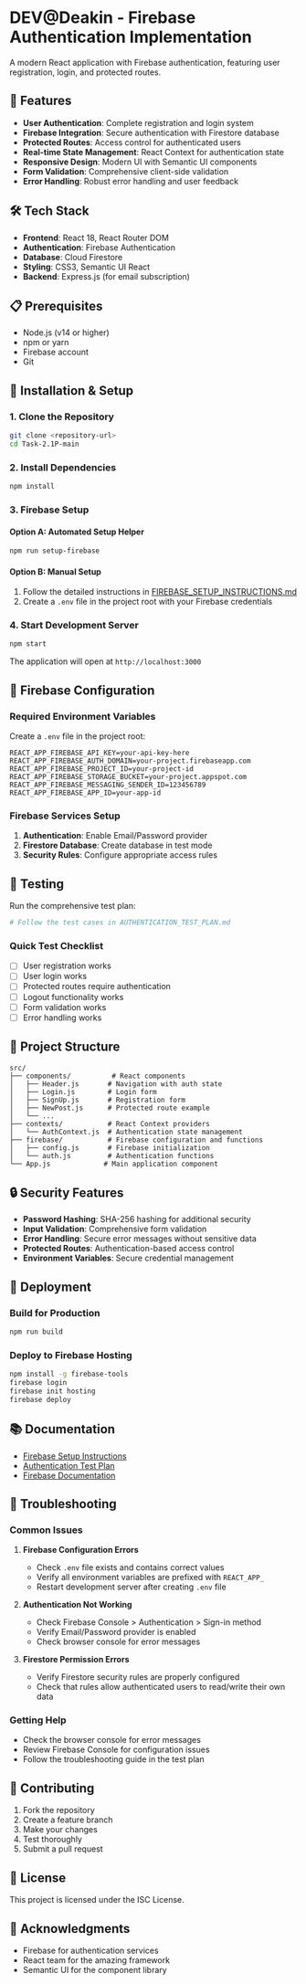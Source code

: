 # DEV@Deakin - Firebase Authentication Implementation

A modern React application with Firebase authentication, featuring user registration, login, and protected routes.

## 🚀 Features

- **User Authentication**: Complete registration and login system
- **Firebase Integration**: Secure authentication with Firestore database
- **Protected Routes**: Access control for authenticated users
- **Real-time State Management**: React Context for authentication state
- **Responsive Design**: Modern UI with Semantic UI components
- **Form Validation**: Comprehensive client-side validation
- **Error Handling**: Robust error handling and user feedback

## 🛠️ Tech Stack

- **Frontend**: React 18, React Router DOM
- **Authentication**: Firebase Authentication
- **Database**: Cloud Firestore
- **Styling**: CSS3, Semantic UI React
- **Backend**: Express.js (for email subscription)

## 📋 Prerequisites

- Node.js (v14 or higher)
- npm or yarn
- Firebase account
- Git

## 🔧 Installation & Setup

### 1. Clone the Repository
```bash
git clone <repository-url>
cd Task-2.1P-main
```

### 2. Install Dependencies
```bash
npm install
```

### 3. Firebase Setup

#### Option A: Automated Setup Helper
```bash
npm run setup-firebase
```

#### Option B: Manual Setup
1. Follow the detailed instructions in [FIREBASE_SETUP_INSTRUCTIONS.md](./FIREBASE_SETUP_INSTRUCTIONS.md)
2. Create a `.env` file in the project root with your Firebase credentials

### 4. Start Development Server
```bash
npm start
```

The application will open at `http://localhost:3000`

## 🔐 Firebase Configuration

### Required Environment Variables
Create a `.env` file in the project root:

```env
REACT_APP_FIREBASE_API_KEY=your-api-key-here
REACT_APP_FIREBASE_AUTH_DOMAIN=your-project.firebaseapp.com
REACT_APP_FIREBASE_PROJECT_ID=your-project-id
REACT_APP_FIREBASE_STORAGE_BUCKET=your-project.appspot.com
REACT_APP_FIREBASE_MESSAGING_SENDER_ID=123456789
REACT_APP_FIREBASE_APP_ID=your-app-id
```

### Firebase Services Setup
1. **Authentication**: Enable Email/Password provider
2. **Firestore Database**: Create database in test mode
3. **Security Rules**: Configure appropriate access rules

## 🧪 Testing

Run the comprehensive test plan:
```bash
# Follow the test cases in AUTHENTICATION_TEST_PLAN.md
```

### Quick Test Checklist
- [ ] User registration works
- [ ] User login works
- [ ] Protected routes require authentication
- [ ] Logout functionality works
- [ ] Form validation works
- [ ] Error handling works

## 📁 Project Structure

```
src/
├── components/          # React components
│   ├── Header.js       # Navigation with auth state
│   ├── Login.js        # Login form
│   ├── SignUp.js       # Registration form
│   ├── NewPost.js      # Protected route example
│   └── ...
├── contexts/           # React Context providers
│   └── AuthContext.js  # Authentication state management
├── firebase/           # Firebase configuration and functions
│   ├── config.js       # Firebase initialization
│   └── auth.js         # Authentication functions
└── App.js             # Main application component
```

## 🔒 Security Features

- **Password Hashing**: SHA-256 hashing for additional security
- **Input Validation**: Comprehensive form validation
- **Error Handling**: Secure error messages without sensitive data
- **Protected Routes**: Authentication-based access control
- **Environment Variables**: Secure credential management

## 🚀 Deployment

### Build for Production
```bash
npm run build
```

### Deploy to Firebase Hosting
```bash
npm install -g firebase-tools
firebase login
firebase init hosting
firebase deploy
```

## 📚 Documentation

- [Firebase Setup Instructions](./FIREBASE_SETUP_INSTRUCTIONS.md)
- [Authentication Test Plan](./AUTHENTICATION_TEST_PLAN.md)
- [Firebase Documentation](https://firebase.google.com/docs)

## 🐛 Troubleshooting

### Common Issues

1. **Firebase Configuration Errors**
   - Check `.env` file exists and contains correct values
   - Verify all environment variables are prefixed with `REACT_APP_`
   - Restart development server after creating `.env` file

2. **Authentication Not Working**
   - Check Firebase Console > Authentication > Sign-in method
   - Verify Email/Password provider is enabled
   - Check browser console for error messages

3. **Firestore Permission Errors**
   - Verify Firestore security rules are properly configured
   - Check that rules allow authenticated users to read/write their own data

### Getting Help
- Check the browser console for error messages
- Review Firebase Console for configuration issues
- Follow the troubleshooting guide in the test plan

## 🤝 Contributing

1. Fork the repository
2. Create a feature branch
3. Make your changes
4. Test thoroughly
5. Submit a pull request

## 📄 License

This project is licensed under the ISC License.

## 🙏 Acknowledgments

- Firebase for authentication services
- React team for the amazing framework
- Semantic UI for the component library
